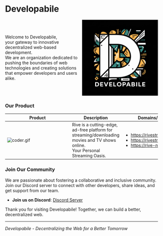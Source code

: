 # Developabile

<p aling="left">

<p aling="left" style="width:100%;display:flex;justify-content:center;align-items:center;">
Welcome to Developabile,<br> your gateway to innovative decentralized web-based development. <br> We are an organization dedicated to pushing the boundaries of web technologies and creating solutions that empower developers and users alike.
<img width="250" align="right" alt="coder.gif" src="../static/logo.jpeg" />
</p>

### Our Product

<!-- 1.  **Rive** : Rive is a cutting-edge, ad-free platform for streaming/downloading movies and TV shows online. Your Personal Streaming Oasis.
    - **Visit Rive**: https://rivestream.live , https://rivestream.vercel.app/ , https://rive-next.vercel.app/
    - **Download Rive**: https://github.com/Developabile/rive-tauri/releases/latest -->

| Product                                                                                                      | Description                                                                                                                        | Domains/website                                                                                                         | Download                                                                   |
| ------------------------------------------------------------------------------------------------------------ | ---------------------------------------------------------------------------------------------------------------------------------- | ----------------------------------------------------------------------------------------------------------------------- | -------------------------------------------------------------------------- |
| <img width="200" align="right" alt="coder.gif" src="https://rivestream.vercel.app/icons/icon-256x256.png" /> | Rive is a cutting-edge, ad-free platform for streaming/downloading movies and TV shows online. <br> Your Personal Streaming Oasis. | <ul><li> https://rivestream.live</li><li> https://rivestream.vercel.app</li><li> https://rive-next.vercel.app</li></ul> | [Tauri Latest](https://github.com/Developabile/rive-tauri/releases/latest) |

### Join Our Community

We are passionate about fostering a collaborative and inclusive community. Join our Discord server to connect with other developers, share ideas, and get support from our team.

- **Join us on Discord**: [Discord Server](https://discord.gg/6xJmJja8fV)

Thank you for visiting Developabile! Together, we can build a better, decentralized web.

---

_Developabile - Decentralizing the Web for a Better Tomorrow_

</p>
